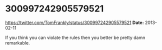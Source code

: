# 300997242905579521
https://twitter.com/TomFrankly/status/300997242905579521
**Date:** 2013-02-11

If you think you can violate the rules then you better be pretty damn remarkable.
